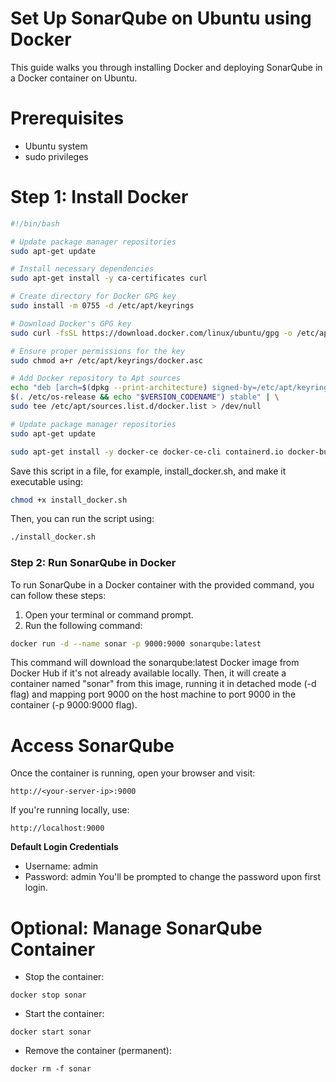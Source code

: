 # Set Up SonarQube on Ubuntu using Docker
This guide walks you through installing Docker and deploying SonarQube in a Docker container on Ubuntu.
# Prerequisites
- Ubuntu system
- sudo privileges
# Step 1: Install Docker
``` bash
#!/bin/bash

# Update package manager repositories
sudo apt-get update

# Install necessary dependencies
sudo apt-get install -y ca-certificates curl

# Create directory for Docker GPG key
sudo install -m 0755 -d /etc/apt/keyrings

# Download Docker's GPG key
sudo curl -fsSL https://download.docker.com/linux/ubuntu/gpg -o /etc/apt/keyrings/docker.asc

# Ensure proper permissions for the key
sudo chmod a+r /etc/apt/keyrings/docker.asc

# Add Docker repository to Apt sources
echo "deb [arch=$(dpkg --print-architecture) signed-by=/etc/apt/keyrings/docker.asc] https://download.docker.com/linux/ubuntu \
$(. /etc/os-release && echo "$VERSION_CODENAME") stable" | \
sudo tee /etc/apt/sources.list.d/docker.list > /dev/null

# Update package manager repositories
sudo apt-get update

sudo apt-get install -y docker-ce docker-ce-cli containerd.io docker-buildx-plugin docker-compose-plugin 
```
Save this script in a file, for example, install_docker.sh, and make it executable using:
``` bash
chmod +x install_docker.sh
```
Then, you can run the script using:
``` bash
./install_docker.sh
```
### Step 2: Run SonarQube in Docker
To run SonarQube in a Docker container with the provided command, you can follow these steps:
  1. Open your terminal or command prompt.
  2. Run the following command:
``` bash
docker run -d --name sonar -p 9000:9000 sonarqube:latest
```
This command will download the sonarqube:latest Docker image from Docker Hub if it's not already available locally. Then, it will create a container named "sonar" from this image, running it in detached mode (-d flag) and mapping port 9000 on the host machine to port 9000 in the container (-p 9000:9000 flag).

# Access SonarQube
Once the container is running, open your browser and visit:
```
http://<your-server-ip>:9000
```
If you're running locally, use:
```
http://localhost:9000
```
**Default Login Credentials**
- Username: admin 
- Password: admin
You'll be prompted to change the password upon first login.

# Optional: Manage SonarQube Container
- Stop the container:
``` 
docker stop sonar
```
- Start the container:
```
docker start sonar
```
- Remove the container (permanent):
``` 
docker rm -f sonar
```
